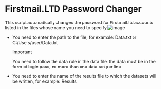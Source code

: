 # Firstmail.LTD Password Changer
This script automatically changes the password for Firstmail.ltd accounts listed in the files whose name you need to specify
![image](https://github.com/xromza/firstmail.ltd-pass-changer/assets/136244455/794b79fa-d7e7-45e0-9015-5954afe61c06)

- You need to enter the path to the file, for example: Data.txt or C:/Users/user/Data.txt
     > [!IMPORTANT]
     > You need to follow the data rule in the data file: the data must be in the form of login:pass, no more than one data set per line
- You need to enter the name of the results file to which the datasets will be written, for example: Results

